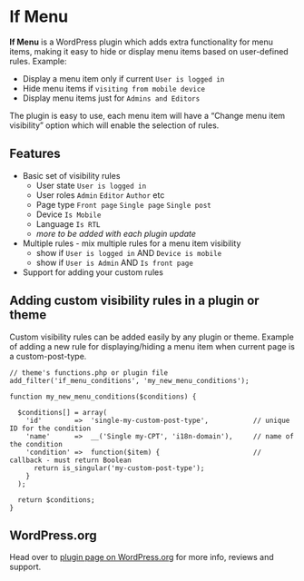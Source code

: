 If Menu
=========

**If Menu** is a WordPress plugin which adds extra functionality for menu items, making it easy to hide or display menu items based on user-defined rules. Example:

* Display a menu item only if current `User is logged in`
* Hide menu items if `visiting from mobile device`
* Display menu items just for `Admins and Editors`

The plugin is easy to use, each menu item will have a “Change menu item visibility” option which will enable the selection of rules.



## Features

* Basic set of visibility rules
  * User state `User is logged in`
  * User roles `Admin` `Editor` `Author` etc
  * Page type `Front page` `Single page` `Single post`
  * Device `Is Mobile`
  * Language `Is RTL`
  * *more to be added with each plugin update*
* Multiple rules - mix multiple rules for a menu item visibility
  * show if `User is logged in` AND `Device is mobile`
  * show if `User is Admin` AND `Is front page`
* Support for adding your custom rules



## Adding custom visibility rules in a plugin or theme

Custom visibility rules can be added easily by any plugin or theme.
Example of adding a new rule for displaying/hiding a menu item when current page is a custom-post-type.

```
// theme's functions.php or plugin file
add_filter('if_menu_conditions', 'my_new_menu_conditions');

function my_new_menu_conditions($conditions) {

  $conditions[] = array(
    'id'        =>  'single-my-custom-post-type',           // unique ID for the condition
    'name'      =>  __('Single my-CPT', 'i18n-domain'),     // name of the condition
    'condition' =>  function($item) {                       // callback - must return Boolean
      return is_singular('my-custom-post-type');
    }
  );

  return $conditions;
}
```



## WordPress.org

Head over to [plugin page on WordPress.org](https://wordpress.org/plugins/if-menu/) for more info, reviews and support.
